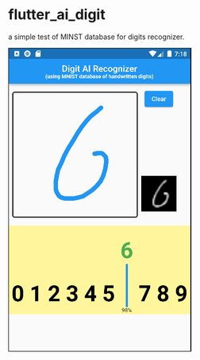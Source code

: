 # flutter_ai_digit

a simple test of MINST database for digits recognizer.

![](/screenshots/flutter_ai_digit.png)

